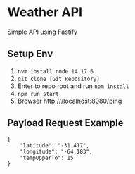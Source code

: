 # Weather API
Simple API using Fastify

## Setup Env

1) ``` nvm install node 14.17.6 ```
2) ``` git clone [Git Repository] ```
3) Enter to repo root and run ``` npm install ```
4) ``` npm run start ```
5) Browser http:///localhost:8080/ping

## Payload Request Example
```
{
    "latitude": "-31.417",
    "longitude": "-64.183",
    "tempUpperTo": 15
}
```
